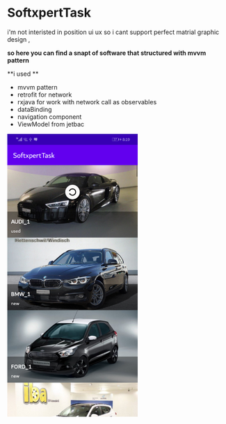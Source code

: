 # SoftxpertTask

i'm not interisted in position ui ux so i cant support perfect matrial graphic design , 

**so here you can find a snapt of software that structured with mvvm pattern**

**i used **

* mvvm pattern 
* retrofit for network
* rxjava for work with network call as observables
* dataBinding
* navigation component
* ViewModel from jetbac

<img src="https://raw.githubusercontent.com/MostafaAnter/SoftxpertTask/master/device-2020-06-03-201945.png" width="300">

